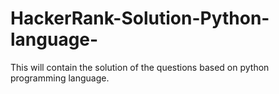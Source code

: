 # HackerRank-Solution-Python-language-

This will contain the solution of the questions based on python programming language.
